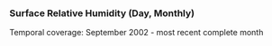### Surface Relative Humidity (Day, Monthly)
Temporal coverage: September 2002 - most recent complete month
